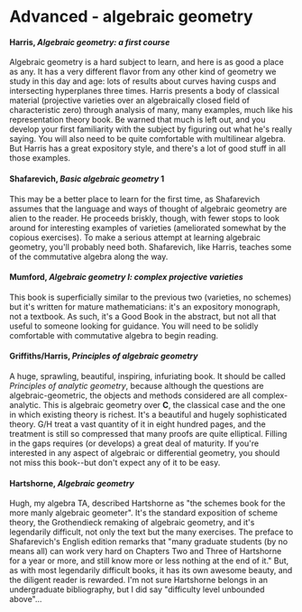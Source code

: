 # Advanced - algebraic geometry

#### Harris, *Algebraic geometry: a first course*

Algebraic geometry is a hard subject to learn, and here is as good a place as any.  It has a
very different flavor from any other kind of geometry we study in this day and age: lots of
results about curves having cusps and intersecting hyperplanes three times.  Harris presents a
body of classical material (projective varieties over an algebraically closed field of
characteristic zero) through analysis of many, many examples, much like his representation
theory book.  Be warned that much is left out, and you develop your first familiarity with the
subject by figuring out what he's really saying.  You will also need to be quite comfortable
with multilinear algebra.  But Harris has a great expository style, and there's a lot of good
stuff in all those examples.

#### Shafarevich, *Basic algebraic geometry* 1

This may be a better place to learn for the first time, as Shafarevich assumes that the
language and ways of thought of algebraic geometry are alien to the reader.  He proceeds
briskly, though, with fewer stops to look around for interesting examples of varieties
(ameliorated somewhat by the copious exercises).  To make a serious attempt at learning
algebraic geometry, you'll probably need both.  Shafarevich, like Harris, teaches some of the
commutative algebra along the way.

#### Mumford, *Algebraic geometry I: complex projective varieties*

This book is superficially similar to the previous two (varieties, no schemes) but it's written
for mature mathematicians: it's an expository monograph, not a textbook.  As such, it's a Good
Book in the abstract, but not all that useful to someone looking for guidance.  You will need
to be solidly comfortable with commutative algebra to begin reading.

#### Griffiths/Harris, *Principles of algebraic geometry*

A huge, sprawling, beautiful, inspiring, infuriating book.  It should be called *Principles of
analytic geometry*, because although the questions are algebraic-geometric, the objects and
methods considered are all complex-analytic.  This is algebraic geometry over **C**, the
classical case and the one in which existing theory is richest.  It's a beautiful and hugely
sophisticated theory.  G/H treat a vast quantity of it in eight hundred pages, and the
treatment is still so compressed that many proofs are quite elliptical.  Filling in the gaps
requires (or develops) a great deal of maturity.  If you're interested in any aspect of
algebraic or differential geometry, you should not miss this book--but don't expect any of it
to be easy.

#### Hartshorne, *Algebraic geometry*

Hugh, my algebra TA, described Hartshorne as "the schemes book for the more manly algebraic
geometer".  It's the standard exposition of scheme theory, the Grothendieck remaking of
algebraic geometry, and it's legendarily difficult, not only the text but the many exercises.
The preface to Shafarevich's English edition remarks that "many graduate students (by no means
all) can work very hard on Chapters Two and Three of Hartshorne for a year or more, and still
know more or less nothing at the end of it." But, as with most legendarily difficult books, it
has its own awesome beauty, and the diligent reader is rewarded.  I'm not sure Hartshorne
belongs in an undergraduate bibliography, but I did say "difficulty level unbounded above"...
